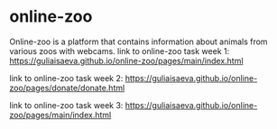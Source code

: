# online-zoo
 Online-zoo is a platform that contains information about animals from various zoos with webcams.
 link to online-zoo task week 1: https://guliaisaeva.github.io/online-zoo/pages/main/index.html

link to online-zoo task week 2: https://guliaisaeva.github.io/online-zoo/pages/donate/donate.html

 link to online-zoo task week 3: https://guliaisaeva.github.io/online-zoo/pages/main/index.html